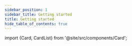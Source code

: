 ```yaml
---
sidebar_position: 1
sidebar_title: Getting started
title: Getting started
hide_table_of_contents: true
---
```


import {Card, CardList} from '@site/src/components/Card';

<CardList>
  <Card label="iX design kits" isPrimary={true} size="big" link="design-kit" icon="disk" />
  <Card label="iX for developers" link="getting-started" icon="rocket"/>
  <Card label="Industrial icon system" link="icon-library/icons" icon="language" />
  <Card label="Theming and styling" link="theming/theming-and-styling" icon="bulb"/>
  <Card label="Font System" link="theming/fonts" icon="book"/>
  <Card label="Controls" link="controls/navigation/basic-navigation" icon="configuration" />
</CardList>
